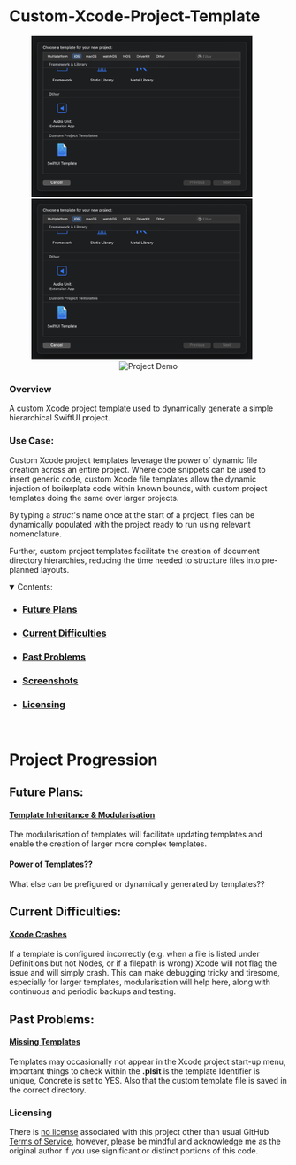 # Custom-Xcode-Project-Template

<section align="center">
  <img src="PreviewAssets/Screenshot1.png" width="400" title="Choose Project Template Menu">
  &nbsp;&nbsp;&nbsp;&nbsp;&nbsp;
  <img src="PreviewAssets/Screenshot1.png" width="400"  title="Choose Template Options Menu">
  &nbsp;&nbsp;&nbsp;&nbsp;&nbsp;
<img src="PreviewAssets/ScreenRecording1.gif" width="175"  title="Project Demo">
</section>

### Overview
A custom Xcode project template used to dynamically generate a simple hierarchical SwiftUI project.

### Use Case:

Custom Xcode project templates leverage the power of dynamic file creation across an entire project. Where code snippets can be used to insert generic code, custom Xcode file templates allow the dynamic injection of boilerplate code within known bounds, with custom project templates doing the same over larger projects. 

By typing a *struct*'s name once at the start of a project, files can be dynamically populated with the project ready to run using relevant nomenclature.  

Further, custom project templates facilitate the creation of document directory hierarchies, reducing the time needed to structure files into pre-planned layouts.

<details open>
    <summary>Contents:</summary>
    <ul class="overview-section">
        <li><h3><a href="#future-plans">Future Plans</a></h3></li>
        <li><h3><a href="#current-difficulties">Current Difficulties</a></h3></li>
        <li><h3><a href="#past-problems">Past Problems</a></h3></li>
        <li><h3><a href="#screenshots">Screenshots</a></h3></li>
        <li><h3><a href="#licensing">Licensing</a></h3></li>
    </ul>
</details>
&nbsp;

# Project Progression


## Future Plans:

#### <ins>Template Inheritance & Modularisation</ins>

The modularisation of templates will facilitate updating templates and enable the creation of larger more complex templates.

#### <ins>Power of Templates??</ins>

What else can be prefigured or dynamically generated by templates??


## Current Difficulties:

#### <ins>Xcode Crashes</ins>

If a template is configured incorrectly (e.g. when a file is listed under Definitions but not Nodes, or if a filepath is wrong) Xcode will not flag the issue and will simply crash. This can make debugging tricky and tiresome, especially for larger templates, modularisation will help here, along with continuous and periodic backups and testing. 


## Past Problems:


#### <ins>Missing Templates</ins>

Templates may occasionally not appear in the Xcode project start-up menu, important things to check within the **.plsit** is the template Identifier is unique, Concrete is set to YES. Also that the custom template file is saved in the correct directory.


<!-- # Screenshots -->





### Licensing

There is [no license](https://choosealicense.com/no-permission/) associated with this project other than usual GitHub [Terms of Service](https://docs.github.com/en/site-policy/github-terms/github-terms-of-service), however, please be mindful and acknowledge me as the original author if you use significant or distinct portions of this code.
